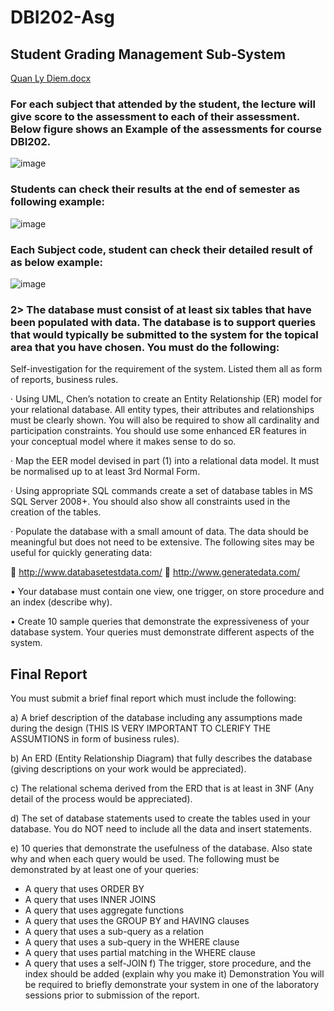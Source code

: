 # DBI202-Asg
## Student Grading Management Sub-System


[Quan Ly Diem.docx](https://github.com/Fmafu/DBI202-Asg/files/9126010/Quan.Ly.Diem.docx)

### For each subject that attended by the student, the lecture will give score to the assessment to each of their assessment. Below figure shows an Example of the assessments for course DBI202.

![image](https://user-images.githubusercontent.com/107658869/179359248-c74ac7dd-d4ac-49de-aef1-62775ef65fd2.png)

### Students can check their results at the end of semester as following example:

![image](https://user-images.githubusercontent.com/107658869/179359223-50a6891f-51c0-43e2-be94-cbf4d6e55d8b.png)

### Each Subject code, student can check their detailed result of as below example:

![image](https://user-images.githubusercontent.com/107658869/179359267-3f8d3b83-d1cd-46fe-9e60-3b4235d42e21.png)

### 2> The database must consist of at least six tables that have been populated with data. The database is to support queries that would typically be submitted to the system for the topical area that you have chosen. You must do the following:
 Self-investigation for the requirement of the system. Listed them all as form of reports, business rules.
 
·	Using UML, Chen’s notation to create an Entity Relationship (ER) model for your relational database. All entity types, their attributes and relationships must be clearly shown. You will also be required to show all cardinality and participation constraints. You should use some enhanced ER features in your conceptual model where it makes sense to do so.

·	Map the EER model devised in part (1) into a relational data model. It must be normalised up to at least 3rd Normal Form.

·	Using appropriate SQL commands create a set of database tables in MS SQL Server 2008+. You should also show all constraints used in the creation of the tables.

·	Populate the database with a small amount of data. The data should be meaningful but does not need to be extensive. The following sites may be useful for quickly generating data:

	http://www.databasetestdata.com/
	http://www.generatedata.com/

•	Your database must contain one view, one trigger, on store procedure and an index (describe why).

•	Create 10 sample queries that demonstrate the expressiveness of your database system. Your queries must demonstrate different aspects of the system.
 
## Final Report

You must submit a brief final report which must include the following:

a)      A brief description of the database including any assumptions made during the design (THIS IS VERY IMPORTANT TO CLERIFY THE ASSUMTIONS in form of business rules).

b)      An ERD (Entity Relationship Diagram) that fully describes the database (giving descriptions on your work would be appreciated).

c)       The relational schema derived from the ERD that is at least in 3NF (Any detail of the process would be appreciated).

d)      The set of database statements used to create the tables used in your database. You do NOT need to include all the data and insert statements.

e)      10 queries that demonstrate the usefulness of the database. Also state why and when each query would be used. The following must be demonstrated by at least one of your queries:

 
+  A query that uses ORDER BY
+  A query that uses INNER JOINS
+   A query that uses aggregate functions
+   A query that uses the GROUP BY and HAVING clauses
+   A query that uses a sub-query as a relation
+   A query that uses a sub-query in the WHERE clause
+   A query that uses partial matching in the WHERE clause
+   A query that uses a self-JOIN
f)        The trigger, store procedure, and the index should be added (explain why you make it)
Demonstration
You will be required to briefly demonstrate your system in one of the laboratory sessions prior to submission of the report.

